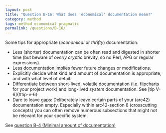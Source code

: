```yaml
---
layout: post
title: "Question B-16: What does 'economical' documentation mean?"
category: method
tags: method economical pragmatic
permalink: /questions/B-16/
---
```



Some tips for appropriate (_economical_ or _thrifty_) documentation:

* Less (shorter) documentation can be often read and digested in shorter time
(but beware of _overly cryptic_ brevity, so no Perl, APG or regular expressions).
* Less documentation implies fewer future changes or modifications.
* Explicitly decide what kind and amount of documentation is appropriate, and
with what level of detail.
* Differentiate between short-lived, volatile documentation (i.e. flipcharts for
  your project work) and long-lived _system_ documentation. See [tip V-6]{#tip-v-6}
* Dare to leave gaps: Deliberately leave certain parts of your (arc42) documentation empty.
Especially within arc42-section 8 (crosscutting concepts) you can often remove numerous subsections
that might not be relevant for your specific system.

See [question B-4 (Minimal amount of documentation)](/questions/B-4)
